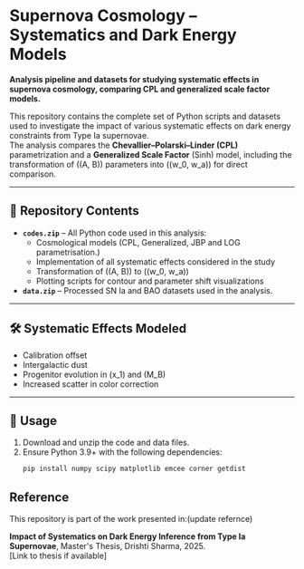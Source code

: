 # Supernova Cosmology – Systematics and Dark Energy Models  
**Analysis pipeline and datasets for studying systematic effects in supernova cosmology, comparing CPL and generalized scale factor models.**

This repository contains the complete set of Python scripts and datasets used to investigate the impact of various systematic effects on dark energy constraints from Type Ia supernovae.  
The analysis compares the **Chevallier–Polarski–Linder (CPL)** parametrization and a **Generalized Scale Factor** (Sinh) model, including the transformation of \((A, B)\) parameters into \((w_0, w_a)\) for direct comparison.

---

## 📂 Repository Contents
- **`codes.zip`** – All Python code used in this analysis:
  - Cosmological models (CPL, Generalized, JBP and LOG parametrisation.)  
  - Implementation of all systematic effects considered in the study  
  - Transformation of \((A, B)\) to \((w_0, w_a)\)  
  - Plotting scripts for contour and parameter shift visualizations  
- **`data.zip`** – Processed SN Ia and BAO datasets used in the analysis.  

---

## 🛠 Systematic Effects Modeled
- Calibration offset  
- Intergalactic dust  
- Progenitor evolution in \(x_1\) and \(M_B\)  
- Increased scatter in color correction  

---

## 🚀 Usage
1. Download and unzip the code and data files.  
2. Ensure Python 3.9+ with the following dependencies:
   ```bash
   pip install numpy scipy matplotlib emcee corner getdist

## Reference

This repository is part of the work presented in:(update refernce)

**Impact of Systematics on Dark Energy Inference from Type Ia Supernovae**, Master's Thesis, Drishti Sharma, 2025.  
[Link to thesis if available]

